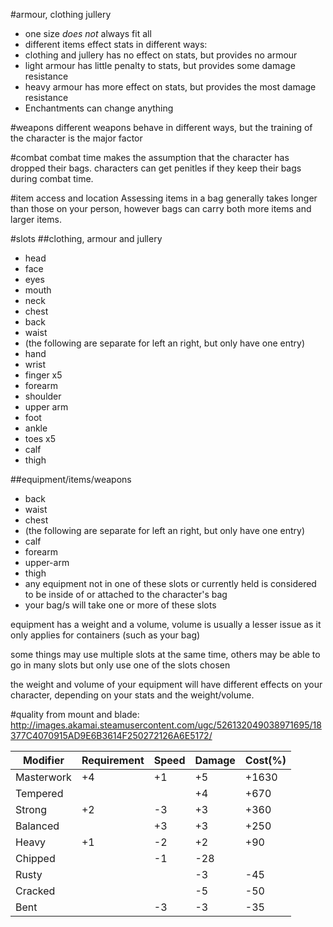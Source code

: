 #armour, clothing jullery
* one size *does not* always fit all
* different items effect stats in different ways:
 * clothing and jullery has no effect on stats, but provides no armour
 * light armour has little penalty to stats, but provides some damage resistance
 * heavy armour has more effect on stats, but provides the most damage resistance
 * Enchantments can change anything


#weapons
different weapons behave in different ways, but the training of the character is the major factor

#combat
combat time makes the assumption that the character has dropped their bags. characters can get penitles if they keep their bags during combat time.

#item access and location
Assessing items in a bag generally takes longer than those on your person, however bags can carry both more items and larger items. 

#slots
##clothing, armour and jullery
* head
 * face
  * eyes
  * mouth
* neck
* chest
* back
* waist
* (the following are separate for left an right, but only have one entry)
* hand
 * wrist
 * finger x5
* forearm
* shoulder
* upper arm
* foot
 * ankle
 * toes x5
* calf
* thigh

##equipment/items/weapons
* back
* waist
* chest
* (the following are separate for left an right, but only have one entry)
* calf
* forearm
* upper-arm
* thigh
* any equipment not in one of these slots or currently held is considered to be inside of or attached to the character's bag
* your bag/s will take one or more of these slots

equipment has a weight and a volume, volume is usually a lesser issue as it only applies for containers (such as your bag)

some things may use multiple slots at the same time, others may be able to go in many slots but only use one of the slots chosen

the weight and volume of your equipment will have different effects on your character, depending on your stats and the weight/volume.


#quality
from mount and blade: http://images.akamai.steamusercontent.com/ugc/526132049038971695/18377C4070915AD9E6B3614F250272126A6E5172/

Modifier | Requirement | Speed | Damage | Cost(%)
--- | --- | --- | --- | ---
Masterwork | +4 | +1 | +5 | +1630
Tempered | | | +4 | +670
Strong | +2 | -3 | +3 | +360
Balanced | | +3 | +3 | +250
Heavy | +1 | -2 | +2 | +90
Chipped | | -1 | -28
Rusty | | | -3 | -45
Cracked | | | -5 | -50
Bent | | -3 | -3 | -35